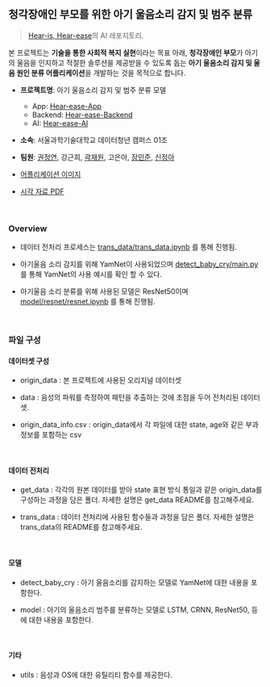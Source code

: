 ## 청각장애인 부모를 위한 아기 울음소리 감지 및 범주 분류

>[Hear-is, Hear-ease](https://github.com/Hear-is-Hear-ease)의 AI 레포지토리.

본 프로젝트는 **기술을 통한 사회적 복지 실현**이라는 목표 아래, **청각장애인 부모**가 아기의 울음을 인지하고 적절한 솔루션을 제공받을 수 있도록 돕는 **아기 울음소리 감지 및 울음 원인 분류 어플리케이션**을 개발하는 것을 목적으로 합니다.

- **프로젝트명**: 아기 울음소리 감지 및 범주 분류 모델

  - App: [Hear-ease-App](https://github.com/Hear-is-Hear-ease/Hear-ease-App)
  - Backend: [Hear-ease-Backend](https://github.com/Hear-is-Hear-ease/Hear-ease-Backend)
  - AI: [Hear-ease-AI](https://github.com/Hear-is-Hear-ease/Hear-ease-AI)

- **소속**: 서울과학기술대학교 데이터청년 캠퍼스 01조
- **팀원**: [권정연](https://github.com/kyuleeee), 강근희, [곽재원](https://github.com/jaewonE), 고은아, [장민준](https://github.com/MinJunJA), [신정아](https://github.com/JeongaShin)
- [어플리케이션 이미지](https://github.com/Hear-is-Hear-ease/.github/blob/main/assets/screenshots)
- [시각 자료 PDF](https://github.com/Hear-is-Hear-ease/.github/blob/main/doc/poster.pdf)

<br>

### Overview

- 데이터 전처리 프로세스는 [trans_data/trans_data.ipynb](https://github.com/Hear-is-Hear-ease/Hear-ease-AI/blob/main/trans_data/trans_data.ipynb) 를 통해 진행됨.

- 아기울음 소리 감지를 위해 YamNet이 사용되었으며 [detect_baby_cry/main.py](https://github.com/Hear-is-Hear-ease/Hear-ease-AI/blob/main/detect_baby_cry/main.py) 를 통해 YamNet의 사용 예시를 확인 할 수 있다.

- 아기울음 소리 분류를 위해 사용된 모델은 ResNet50이며 [model/resnet/resnet.ipynb](https://github.com/Hear-is-Hear-ease/Hear-ease-AI/blob/main/model/reset/resnet.ipynb) 를 통해 진행됨.

<br>

### 파일 구성

#### 데이터셋 구성

- origin_data : 본 프로젝트에 사용된 오리지널 데이터셋

- data : 음성의 파워를 측정하여 패턴을 추출하는 것에 초점을 두어 전처리된 데이터셋.

- origin_data_info.csv : origin_data에서 각 파일에 대한 state, age와 같은 부과 정보를 포함하는 csv

<br>

#### 데이터 전처리

- get_data : 각각의 원본 데이터를 받아 state 표현 방식 통일과 같은 origin_data를 구성하는 과정을 담은 폴더. 자세한 설명은 get_data README를 참고해주세요.

- trans_data : 데이터 전처리에 사용된 함수들과 과정을 담은 폴더. 자세한 설명은 trans_data의 README를 참고해주세요.

<br>

#### 모델

- detect_baby_cry : 아기 울음소리를 감지하는 모델로 YamNet에 대한 내용을 포함한다.

- model : 아기의 울음소리 범주를 분류하는 모델로 LSTM, CRNN, ResNet50, 등에 대한 내용을 포함한다.

<br>

#### 기타

- utils : 음성과 OS에 대한 유틸리티 함수를 제공한다.

